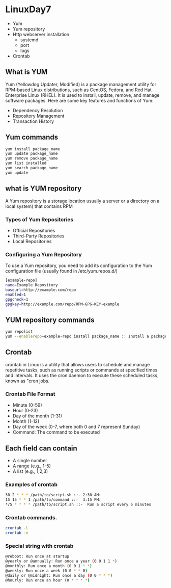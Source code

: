 # LinuxDay7
- Yum
- Yum repository
- Http webserver installation
    - systemd
    - port
    - logs
- Crontab


## What is YUM
Yum (Yellowdog Updater, Modified) is a package management utility for RPM-based Linux distributions, such as CentOS, Fedora, and Red Hat Enterprise Linux (RHEL). It is used to install, update, remove, and manage software packages.
Here are some key features and functions of Yum:
  - Dependency Resolution
  - Repository Management
  - Transaction History

## Yum commands
```bash
yum install package_name
yum update package_name
yum remove package_name
yum list installed
yum search package_name
yum update
```


## what is YUM repository
A Yum repository is a storage location usually a server or a directory on a local system) that contains RPM
### Types of Yum Repositories
- Official Repositories
- Third-Party Repositories
- Local Repositories

### Configuring a Yum Repository
To use a Yum repository, you need to add its configuration to the Yum configuration file (usually found in /etc/yum.repos.d/)

```bash
[example-repo]
name=Example Repository
baseurl=http://example.com/repo
enabled=1
gpgcheck=1
gpgkey=http://example.com/repo/RPM-GPG-KEY-example
```

## YUM repository commands
```bash
yum repolist
yum --enablerepo=example-repo install package_name :: Install a package from specifc repo
```

## Crontab
crontab in Linux is a utility that allows users to schedule and manage repetitive tasks, such as running scripts or commands at specified times and intervals. It uses the cron daemon to execute these scheduled tasks, known as "cron jobs.

### Crontab File Format
- Minute (0-59)
- Hour (0-23)
- Day of the month (1-31)
- Month (1-12)
- Day of the week (0-7, where both 0 and 7 represent Sunday)
- Command: The command to be executed

## Each field can contain
- A single number
- A range (e.g., 1-5)
- A list (e.g., 1,2,3)

### Examples of crontab
```bash
30 2 * * * /path/to/script.sh ::- 2:30 AM:
15 15 * * 1 /path/to/command ::-  3:15 PM:
*/5 * * * * /path/to/script.sh ::-  Run a script every 5 minutes
```

### Crontab commands.
```bash
crontab -l
crontab -e
```

### Special string with crontab
```bash
@reboot: Run once at startup
@yearly or @annually: Run once a year (0 0 1 1 *)
@monthly: Run once a month (0 0 1 * *)
@weekly: Run once a week (0 0 * * 0)
@daily or @midnight: Run once a day (0 0 * * *)
@hourly: Run once an hour (0 * * * *)
```
